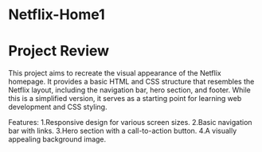 # Netflix-Home1
# Project Review
This project aims to recreate the visual appearance of the Netflix homepage. It provides a basic HTML and CSS structure that resembles the Netflix layout, including the navigation bar, hero section, and footer. While this is a simplified version, it serves as a starting point for learning web development and CSS styling.

Features:
1.Responsive design for various screen sizes.
2.Basic navigation bar with links.
3.Hero section with a call-to-action button.
4.A visually appealing background image.
